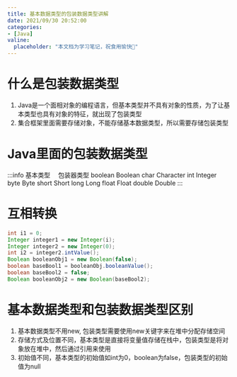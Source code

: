 ```yaml
---
title: 基本数据类型的包装数据类型讲解
date: 2021/09/30 20:52:00
categories:
- [Java]
valine:
  placeholder: "本文档为学习笔记，祝食用愉快💪"
---
```


# 什么是包装数据类型
1. Java是⼀个⾯相对象的编程语⾔，但基本类型并不具有对象的性质，为了让基本类型也具有对象的特征，就出现了包装类型
2. 集合框架⾥⾯需要存储对象，不能存储基本数据类型，所以需要存储包装类型

# Java⾥⾯的包装数据类型
:::info
基本类型　 包装器类型
boolean Boolean
char Character
int Integer
byte Byte
short Short
long Long
float Float
double Double
:::

# 互相转换
```java
int i1 = 0;
Integer integer1 = new Integer(i);
Integer integer2 = new Integer(0);
int i2 = integer2.intValue();
Boolean booleanObj1 = new Boolean(false);
boolean baseBool1 = booleanObj.booleanValue();
boolean baseBool2 = false;
Boolean booleanObj2 = new Boolean(baseBool2);
```
# 基本数据类型和包装数据类型区别
1. 基本数据类型不⽤new, 包装类型需要使⽤new关键字来在堆中分配存储空间
2. 存储⽅式及位置不同，基本类型是直接将变量值存储在栈中，包装类型是将对象放在堆中，然后通过引⽤来使⽤
3. 初始值不同，基本类型的初始值如int为0，boolean为false，包装类型的初始值为null